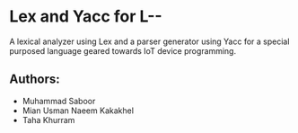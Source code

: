 # Lex and Yacc for L--
A lexical analyzer using Lex and a parser generator using Yacc for a special purposed language geared towards IoT device programming.

## Authors:
* Muhammad Saboor
* Mian Usman Naeem Kakakhel
* Taha Khurram
